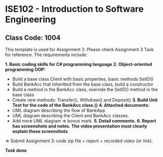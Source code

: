 # ISE102 - Introduction to Software Engineering
## Class Code: 1004

This template is used for Assignment 3. Please check Assignment 3 Task for reference. The requirements include:

**1. Basic coding skills for C# programming language**
**2. Object-oriented programming OOP:**
- Build a base class Client with basic properties, basic methods SetID()
- Build BankAcc that inheritted from the base class, build a constructor
- Build a method in the BankAcc class, override the SetID() method in the base class
- Create new methods: Transfer(), Withdraw() and Deposit()
**3. Build Unit Test for the code of the BankAcc class.()**
**4. Attached documents:**
- UML diagram describing the flow of BankApp
- UML diagram describing the Client and BankAcc classes. 
- Add more UML diagram => bonus mark.
**5. Detail comments.**
**6. Report has screenshots and notes. The video presentation must clearly explain these screenshots**

=> Submit Assignment 3: code zip file + report + recorded video (or link).

**Task done**
